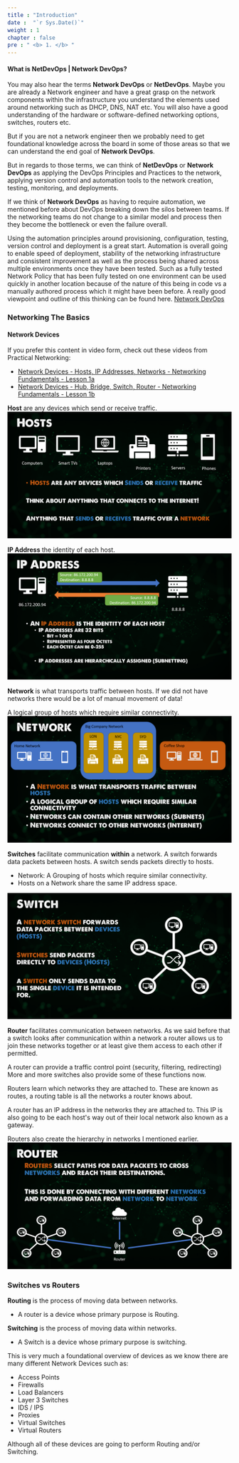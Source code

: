 ```yaml
---
title : "Introduction"
date :  "`r Sys.Date()`" 
weight : 1 
chapter : false
pre : " <b> 1. </b> "
---
```

#### What is NetDevOps | Network DevOps?
You may also hear the terms **Network DevOps** or **NetDevOps**. Maybe you are already a Network engineer and have a great grasp on the network components within the infrastructure you understand the elements used around networking such as DHCP, DNS, NAT etc. You will also have a good understanding of the hardware or software-defined networking options, switches, routers etc.

But if you are not a network engineer then we probably need to get foundational knowledge across the board in some of those areas so that we can understand the end goal of **Network DevOps**.

But in regards to those terms, we can think of **NetDevOps** or **Network DevOps** as applying the DevOps Principles and Practices to the network, applying version control and automation tools to the network creation, testing, monitoring, and deployments.

If we think of **Network DevOps** as having to require automation, we mentioned before about DevOps breaking down the silos between teams. If the networking teams do not change to a similar model and process then they become the bottleneck or even the failure overall.

Using the automation principles around provisioning, configuration, testing, version control and deployment is a great start. Automation is overall going to enable speed of deployment, stability of the networking infrastructure and consistent improvement as well as the process being shared across multiple environments once they have been tested. Such as a fully tested Network Policy that has been fully tested on one environment can be used quickly in another location because of the nature of this being in code vs a manually authored process which it might have been before. A really good viewpoint and outline of this thinking can be found here. [Network DevOps](https://www.thousandeyes.com/learning/techtorials/network-devops)

### Networking The Basics

#### Network Devices
If you prefer this content in video form, check out these videos from Practical Networking:

- [Network Devices - Hosts, IP Addresses, Networks - Networking Fundamentals - Lesson 1a](https://www.youtube.com/watch?v=bj-Yfakjllc&list=PLIFyRwBY_4bRLmKfP1KnZA6rZbRHtxmXi&index=1)
- [Network Devices - Hub, Bridge, Switch, Router - Networking Fundamentals - Lesson 1b](https://www.youtube.com/watch?v=H7-NR3Q3BeI&list=PLIFyRwBY_4bRLmKfP1KnZA6rZbRHtxmXi&index=3)

**Host** are any devices which send or receive traffic.
![Host](/images/1.introduce/001-host.png) 

**IP Address** the identity of each host.
![IP Address](/images/1.introduce/002-IPAddress.png) 

**Network** is what transports traffic between hosts. If we did not have networks there would be a lot of manual movement of data!

A logical group of hosts which require similar connectivity.
![Network](/images/1.introduce/003-network.png) 

**Switches** facilitate communication **within** a network. A switch forwards data packets between hosts. A switch sends packets directly to hosts.

- Network: A Grouping of hosts which require similar connectivity.
- Hosts on a Network share the same IP address space.

![Switch](/images/1.introduce/004-switches.png) 

**Router** facilitates communication between networks. As we said before that a switch looks after communication within a network a router allows us to join these networks together or at least give them access to each other if permitted.

A router can provide a traffic control point (security, filtering, redirecting) More and more switches also provide some of these functions now.

Routers learn which networks they are attached to. These are known as routes, a routing table is all the networks a router knows about.

A router has an IP address in the networks they are attached to. This IP is also going to be each host's way out of their local network also known as a gateway.

Routers also create the hierarchy in networks I mentioned earlier.
![Switch](/images/1.introduce/005-router.png) 

### Switches vs Routers
**Routing** is the process of moving data between networks.
- A router is a device whose primary purpose is Routing.

**Switching** is the process of moving data within networks.
- A Switch is a device whose primary purpose is switching.

This is very much a foundational overview of devices as we know there are many different Network Devices such as:
- Access Points
- Firewalls
- Load Balancers
- Layer 3 Switches
- IDS / IPS
- Proxies
- Virtual Switches
- Virtual Routers

Although all of these devices are going to perform Routing and/or Switching.

